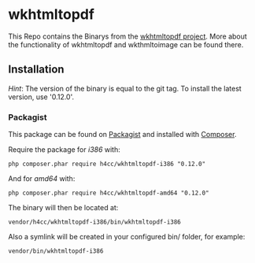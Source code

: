 wkhtmltopdf
================

This Repo contains the Binarys from the [wkhtmltopdf project](http://wkhtmltopdf.org/).
More about the functionality of wkhtmltopdf and wkthmltoimage can be found there.

## Installation

_Hint_:
The version of the binary is equal to the git tag.
To install the latest version, use '0.12.0'.

### Packagist

This package can be found on [Packagist](http://packagist.org) and installed with [Composer](https://getcomposer.org/).

Require the package for _i386_ with:

    php composer.phar require h4cc/wkhtmltopdf-i386 "0.12.0"

And for _amd64_ with:

    php composer.phar require h4cc/wkhtmltopdf-amd64 "0.12.0"

The binary will then be located at:

    vendor/h4cc/wkhtmltopdf-i386/bin/wkhtmltopdf-i386

Also a symlink will be created in your configured bin/ folder, for example:

    vendor/bin/wkhtmltopdf-i386

